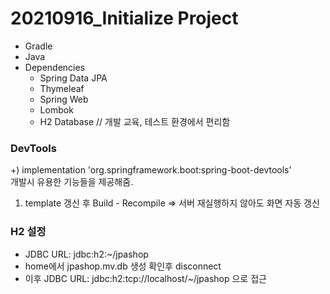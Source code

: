 # 20210916_Initialize Project
- Gradle
- Java
- Dependencies
  - Spring Data JPA
  - Thymeleaf
  - Spring Web
  - Lombok
  - H2 Database // 개발 교육, 테스트 환경에서 편리함

### DevTools
+) implementation 'org.springframework.boot:spring-boot-devtools'   
개발시 유용한 기능들을 제공해줌.
1. template 갱신 후 Build - Recompile => 서버 재실행하지 않아도 화면 자동 갱신

### H2 설정
- JDBC URL: jdbc:h2:~/jpashop
- home에서 jpashop.mv.db 생성 확인후 disconnect
- 이후 JDBC URL: jdbc:h2:tcp://localhost/~/jpashop 으로 접근
